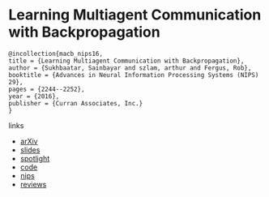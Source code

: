 # Learning Multiagent Communication with Backpropagation

```
@incollection{macb_nips16,
title = {Learning Multiagent Communication with Backpropagation},
author = {Sukhbaatar, Sainbayar and szlam, arthur and Fergus, Rob},
booktitle = {Advances in Neural Information Processing Systems (NIPS) 29},
pages = {2244--2252},
year = {2016},
publisher = {Curran Associates, Inc.}
}
```
links
- [arXiv](https://arxiv.org/abs/1605.07736)
- [slides](https://uclmr.github.io/nampi/talk_slides/rob-nampi.pdf)
- [spotlight](https://www.youtube.com/watch?v=KhtdEvJ1F6Q)
- [code](https://github.com/facebookresearch/CommNet)
- [nips](https://papers.nips.cc/paper/6398-learning-multiagent-communication-with-backpropagation)
- [reviews](https://media.nips.cc/nipsbooks/nipspapers/paper_files/nips29/reviews/1153.html)
